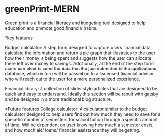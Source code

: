 # greenPrint-MERN

Green print is a financial literacy and budgeting tool designed to help education and promote good financial habits.

*key features

Budget calculator: A step form designed to capture users financial data, calculate the information and return a pie graph that illustrates to the user how their money is being spent and suggests how the user can allocate there left over money to savings. Additionally, at the end of the step form users can elect to send the data that the just submitted to the applications database, which in turn will be passed on to a liscensed financial advisor who will reach out to the user for a more personalized experience.

Financial library: A collection of slider style articles that are designed to be quick and easy to understand. 
Ideally this section will be rebuit with gatsby and be designed in a more traditional blog structure. 

*Future features
College calculator: A calculator similar to the budget calculator designed to help users find out how much they need to save for a specefic number of semesters for school tuition through a specific amount of time. Will be dependent on user knowing how much a semester costs, and how much aid/ loans/ financial assistance they will be getting. 
